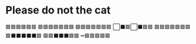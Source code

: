 # Please do not the cat
🟪🟪🟪🟪🟪🟪
🟪🟪🟪🟪🟪🟪🟪
🟪🟪🟪🟪🟪🟪🟪
⬜️⬛️🟪⬜️⬛️🟪🟪
🟪🟪🟪🟪🟪🟪🟪
🟪⬛️⬛️⬛️⬛️⬛️🟪
🟪🟪⬛️⬛️⬛️🟪🟪
➖🟪🟪🟪🟪🟪
<!--
**HazzyWazz/HazzyWazz** is a ✨ _special_ ✨ repository because its `README.md` (this file) appears on your GitHub profile.

Here are some ideas to get you started:

- 🔭 I’m currently working on ...
- 🌱 I’m currently learning ...
- 👯 I’m looking to collaborate on ...
- 🤔 I’m looking for help with ...
- 💬 Ask me about ...
- 📫 How to reach me: ...
- 😄 Pronouns: ...
- ⚡ Fun fact: ...
-->
